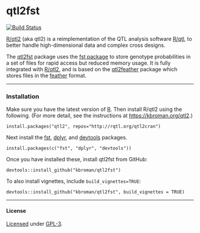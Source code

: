 # qtl2fst

[![Build Status](https://travis-ci.org/rqtl/qtl2fst.svg?branch=master)](https://travis-ci.org/rqtl/qtl2fst)

[R/qtl2](https://kbroman.org/qtl2) (aka qtl2) is a reimplementation of
the QTL analysis software [R/qtl](http://rqtl.org), to better handle
high-dimensional data and complex cross designs.

The [qtl2fst](https://github.com/rqtl/qtl2fst) package uses
the [fst package](http://www.fstpackage.org/) to store genotype probabilities in
a set of files for rapid access but reduced memory usage. It is fully
integrated with [R/qtl2](https://kbroman.org/qtl2), and is based on the
[qtl2feather](https://github.com/byandell/qtl2feather) package which stores
files in the [feather](https://github.com/wesm/feather) format.

---

### Installation

Make sure you have the latest version of [R](https://cran.r-project.org).
Then install R/qtl2 using the following. (For more
detail, see the instructions at <https://kbroman.org/qtl2>.)

    install.packages("qtl2", repos="http://rqtl.org/qtl2cran")

Next install the [fst](https://fstpackage.github.io),
[dplyr](http://dplyr.tidyverse.org/), and
[devtools](https://github.com/r-lib/devtools) packages.

    install.packages(c("fst", "dplyr", "devtools"))

Once you have installed these, install qtl2fst from GitHub:

    devtools::install_github("kbroman/qtl2fst")

To also install vignettes, include `build_vignettes=TRUE`:

    devtools::install_github("kbroman/qtl2fst", build_vignettes = TRUE)

---

#### License

[Licensed](LICENSE) under [GPL-3](https://www.r-project.org/Licenses/GPL-3).
